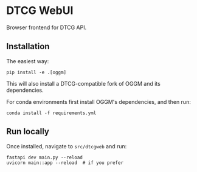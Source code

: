 # DTCG WebUI
Browser frontend for DTCG API.

## Installation

The easiest way:
```
pip install -e .[oggm]
```
This will also install a DTCG-compatible fork of OGGM and its dependencies.

For conda environments first install OGGM's dependencies, and then run:
```
conda install -f requirements.yml
```

## Run locally

Once installed, navigate to ``src/dtcgweb`` and run:
```
fastapi dev main.py --reload
uvicorn main::app --reload  # if you prefer
```
